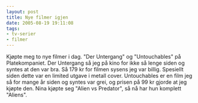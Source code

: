 ```yaml
---
layout: post
title: Nye filmer igjen
date: 2005-08-19 19:11:08
tags: 
- tv-serier
- filmer
---
```

Kjøpte meg to nye filmer i dag. "Der Untergang" og "Untouchables" på Platekompaniet. Der Untergang så jeg på kino for ikke så lenge siden og syntes at den var bra. Så 179 kr for filmen sysens jeg var billig. Spesiellt siden dette var en limited utgave i metall cover. Untouchables er en film jeg så for mange år siden og syntes var grei, og prisen på 99 kr gjorde at jeg kjøpte den. Nina kjøpte seg "Alien vs Predator", så nå har hun komplett "Aliens".

